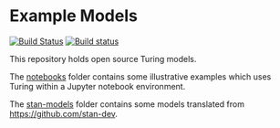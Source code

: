 # Example Models

[![Build Status](https://travis-ci.org/TuringLang/Turing-Examples.svg?branch=master)](https://travis-ci.org/TuringLang/Turing-Examples)
[![Build status](https://ci.appveyor.com/api/projects/status/rnirln8xpbbqrgh4/branch/master?svg=true)](https://ci.appveyor.com/project/TuringLang/turing-examples/branch/master)


This repository holds open source Turing models.

The [notebooks](notebooks/) folder contains some illustrative examples which uses Turing within a Jupyter notebook environment. 

The [stan-models](stan-models/) folder contains some models translated from https://github.com/stan-dev.
